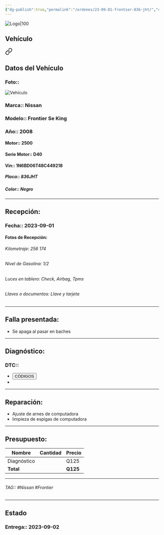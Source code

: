 ```yaml
---
{"dg-publish":true,"permalink":"/ordenes/23-09-01-frontier-836-jht/","created":"","updated":""}
---
```


![Logo|100](http://drive.google.com/uc?export=view&id=137fl3TIZ0-PU8b-Pt0bsjclwHub_u78G)

## Vehículo

<div class="transclusion internal-embed is-loaded"><a class="markdown-embed-link" href="/vehiculos/nissan/frontier-836-jht/#datos-del-vehiculo" aria-label="Open link"><svg xmlns="http://www.w3.org/2000/svg" width="24" height="24" viewBox="0 0 24 24" fill="none" stroke="currentColor" stroke-width="2" stroke-linecap="round" stroke-linejoin="round" class="svg-icon lucide-link"><path d="M10 13a5 5 0 0 0 7.54.54l3-3a5 5 0 0 0-7.07-7.07l-1.72 1.71"></path><path d="M14 11a5 5 0 0 0-7.54-.54l-3 3a5 5 0 0 0 7.07 7.07l1.71-1.71"></path></svg></a><div class="markdown-embed">



## Datos del Vehículo 
### Foto:: 
![Vehículo](http://drive.google.com/uc?export=view&id=1LX_w0sabFqGUdZ5r4ms5Rn7ySHIuDLXO)

### Marca:: Nissan
### Modelo:: Frontier Se King
### Año:: 2008
#### Motor:: 2500
#### Serie Motor:: D40
#### Vin:: 1N6BD06T48C449218
##### Placa:: 836JHT
##### Color:: Negro
---


</div></div>


## Recepción:
### Fecha:: 2023-09-01
#### Fotos de Recepción: 

###### Kilometraje: 256 174
###### Nivel de Gasolina: 1/2
###### Luces en tablero: Check, Airbag, Tpms
###### Llaves o documentos: Llave y tarjeta 

---

## Falla presentada:
- Se apaga al pasar en baches


---

## Diagnóstico:
### DTC:: 

- <a href="http"><button class="btn success">CÓDIGOS</button></a>
- 

---
## Reparación:
- Ajuste de arnes de computadora 
- limpieza de espigas de computadora

---

## Presupuesto:

| Nombre | Cantidad | Precio |
| ------ | -------- | ------ |
|     Diagnóstico   |          | Q125       |
| **Total**       |        |    **Q125**    |

---

###### TAG:: #Nissan #Frontier

---

## Estado

### Entrega:: 2023-09-02